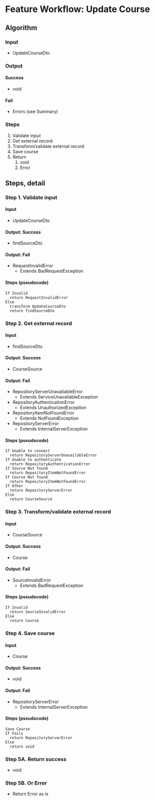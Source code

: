 # Feature Workflow: Update Course

## Algorithm

### Input
- UpdateCourseDto

### Output

#### Success

- void

#### Fail

- Errors (see Summary)

### Steps

1. Validate input
2. Get external record
3. Transform/validate external record
4. Save course
5. Return
   1. void
   2. Error

## Steps, detail

### Step 1. Validate input

#### Input
- UpdateCourseDto

#### Output: Success

- findSourceDto

#### Output: Fail

- RequestInvalidError
  - Extends BadRequestException

#### Steps (pseudocode)

```
If Invalid
  return RequestInvalidError
Else
  transform UpdateCourseDto
  return findSourceDto
```

### Step 2. Get external record

#### Input
- findSourceDto

#### Output: Success

- CourseSource

#### Output: Fail

- RepositoryServerUnavailableError
  - Extends ServiceUnavailableException
- RepositoryAuthenticationError
  - Extends UnauthorizedException
- RepositoryItemNotFoundError
  - Extends NotFoundException
- RepositoryServerError
  - Extends InternalServerException

#### Steps (pseudocode)

```
If Unable to connect
  return RepositoryServerUnavailableError
If Unable to authenticate
  return RepositoryAuthenticationError
If Source Not found
  return RepositoryItemNotFoundError
If Course Not found
  return RepositoryItemNotFoundError
If Other
  return RepositoryServerError
Else
  return CourseSource
```

### Step 3. Transform/validate external record

#### Input
- CourseSource

#### Output: Success

- Course

#### Output: Fail

- SourceInvalidError
  - Extends BadRequestException

#### Steps (pseudocode)

```
If Invalid
  return SourceInvalidError
Else
  return Course
```

### Step 4. Save course

#### Input
- Course

#### Output: Success

- void

#### Output: Fail

- RepositoryServerError
  - Extends InternalServerException

#### Steps (pseudocode)

```
Save Course
If Fails
  return RepositoryServerError
Else
  return void
```

### Step 5A. Return success

- void

### Step 5B. Or Error

- Return Error as is
